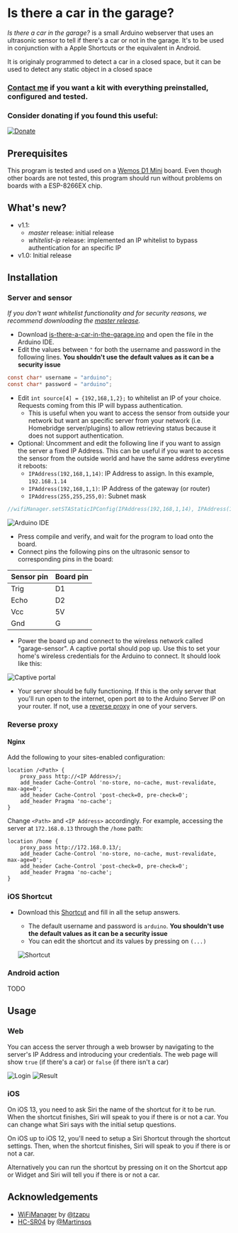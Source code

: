 # Is there a car in the garage?
*Is there a car in the garage?* is a small Arduino webserver that uses an ultrasonic sensor to tell if there's a car or not in the garage. It's to be used in conjunction with a Apple Shortcuts or the equivalent in Android.

It is originaly programmed to detect a car in a closed space, but it can be used to detect any static object in a closed space

### [Contact me](https://docs.google.com/forms/d/e/1FAIpQLSduzpEWICbtIJUc46gEXq6bVulhHPPN4JRuc_arat4juTa8eQ/viewform) if you want a kit with everything preinstalled, configured and tested.

### Consider donating if you found this useful:

[![Donate](images/donate.gif)](https://www.paypal.me/alvarogalisteo/1.00)

## Prerequisites

This program is tested and used on a [Wemos D1 Mini](https://wiki.wemos.cc/products:d1:d1_mini) board. Even though other boards are not tested, this program should run without problems on boards with a ESP-8266EX chip.

## What's new?

- v1.1:
  - _master_ release: initial release
  - _whitelist-ip_ release: implemented an IP whitelist to bypass authentication for an specific IP
- v1.0: Initial release

## Installation
### Server and sensor

_If you don't want whitelist functionality and for security reasons, we recommend downloading the [master release](https://github.com/SrGMC/is-there-a-car-in-the-garage)._

- Download [is-there-a-car-in-the-garage.ino](https://github.com/SrGMC/is-there-a-car-in-the-garage/raw/whitelist-ip/is-there-a-car-in-the-garage.ino) and open the file in the Arduino IDE.
- Edit the values between `"` for both the username and password in the following lines.  **You shouldn't use the default values as it can be a security issue**

```c
const char* username = "arduino";
const char* password = "arduino";
```

- Edit `int source[4] = {192,168,1,2};` to whitelist an IP of your choice. Requests coming from this IP will bypass authentication. 
    - This is useful when you want to access the sensor from outside your network but want an specific server from your network (i.e. Homebridge server/plugins) to allow retrieving status because it does not support authentication.
- Optional: Uncomment and edit the following line if you want to assign the server a fixed IP Address. This can be useful if you want to access the sensor from the outside world and have the same address everytime it reboots:
    - `IPAddress(192,168,1,14)`: IP Address to assign. In this example, `192.168.1.14`
    - `IPAddress(192,168,1,1)`: IP Address of the gateway (or router)
    - `IPAddress(255,255,255,0)`: Subnet mask

```c
//wifiManager.setSTAStaticIPConfig(IPAddress(192,168,1,14), IPAddress(192,168,1,1), IPAddress(255,255,255,0));
```

![Arduino IDE](images/ide.png)

- Press compile and verify, and wait for the program to load onto the board.
- Connect pins the following pins on the ultrasonic sensor to corresponding pins in the board:

| Sensor pin | Board pin |
| ---------- | --------- |
| Trig       | D1        |
| Echo       | D2        |
| Vcc        | 5V        |
| Gnd        | G         |


- Power the board up and connect to the wireless network called "garage-sensor". A captive portal should pop up. Use this to set your home's wireless credentials for the Arduino to connect. It should look like this:

![Captive portal](images/captive.png)

- Your server should be fully functioning. If this is the only server that you'll run open to the internet, open port `80` to the Arduino Server IP on your router. If not, use a [reverse proxy](#reverse-proxy) in one of your servers.

### Reverse proxy
#### Nginx
Add the following to your sites-enabled configuration:

```nginx
location /<Path> {
    proxy_pass http://<IP Address>/;
    add_header Cache-Control 'no-store, no-cache, must-revalidate, max-age=0';
    add_header Cache-Control 'post-check=0, pre-check=0';
    add_header Pragma 'no-cache';
}
```

Change `<Path>` and `<IP Address>` accordingly. For example, accessing the server at `172.168.0.13` through the `/home` path:

```nginx
location /home {
    proxy_pass http://172.168.0.13/;
    add_header Cache-Control 'no-store, no-cache, must-revalidate, max-age=0';
    add_header Cache-Control 'post-check=0, pre-check=0';
    add_header Pragma 'no-cache';
}
```

### iOS Shortcut

- Download this [Shortcut](https://www.icloud.com/shortcuts/2c882fd182f14ea6b3fa74673e178815) and fill in all the setup answers.
  - The default username and password is `arduino`. **You shouldn't use the default values as it can be a security issue**
  - You can edit the shortcut and its values by pressing on `(...)`

  ![Shortcut](images/shortcut.jpg)

### Android action
TODO

## Usage
### Web
You can access the server through a web browser by navigating to the server's IP Address and introducing your credentials. The web page will show `true` (if there's a car) or `false` (if there isn't a car)

![Login](images/login.png)
![Result](images/result.png)

### iOS
On iOS 13, you need to ask Siri the name of the shortcut for it to be run. When the shortcut finishes, Siri will speak to you if there is or not a car. You can change what Siri says with the initial setup questions.

On iOS up to iOS 12, you'll need to setup a Siri Shortcut through the shortcut settings. Then, when the shortcut finishes, Siri will speak to you if there is or not a car.

Alternatively you can run the shortcut by pressing on it on the Shortcut app or Widget and Siri will tell you if there is or not a car.

## Acknowledgements

- [WiFiManager](https://github.com/tzapu/WiFiManager) by [@tzapu](https://github.com/tzapu)
- [HC-SR04](https://github.com/Martinsos/arduino-lib-hc-sr04) by [@Martinsos](https://github.com/Martinsos)
